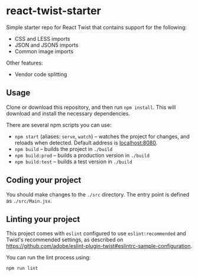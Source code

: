 # react-twist-starter

Simple starter repo for React Twist that contains support for the following:

* CSS and LESS imports
* JSON and JSON5 imports
* Common image imports

Other features:

* Vendor code splitting

## Usage

Clone or download this repository, and then run `npm install`. This will download and install the necessary dependencies.

There are several npm scripts you can use:

* `npm start` (aliases: `serve`, `watch`) – watches the project for changes, and reloads when detected. Default address is [localhost:8080](http://localhost:8080).
* `npm build` – builds the project in `./build`
* `npm build:prod` – builds a production version in `./build`
* `npm build:test` – builds a test version in `./build`

## Coding your project

You should make changes to the `./src` directory. The entry point is defined as `./src/Main.jsx`.

## Linting your project

This project comes with `eslint` configured to use `eslint:recommended` and Twist's recommended settings, as described on https://github.com/adobe/eslint-plugin-twist#eslintrc-sample-configuration.

You can run the lint process using:

```bash
npm run lint
```
